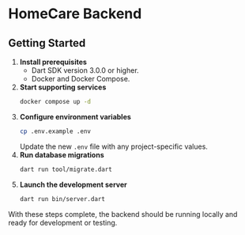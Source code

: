 # HomeCare Backend

## Getting Started

1. **Install prerequisites**
   - Dart SDK version 3.0.0 or higher.
   - Docker and Docker Compose.
2. **Start supporting services**
   ```bash
   docker compose up -d
   ```
3. **Configure environment variables**
   ```bash
   cp .env.example .env
   ```
   Update the new `.env` file with any project-specific values.
4. **Run database migrations**
   ```bash
   dart run tool/migrate.dart
   ```
5. **Launch the development server**
   ```bash
   dart run bin/server.dart
   ```

With these steps complete, the backend should be running locally and ready for development or testing.
